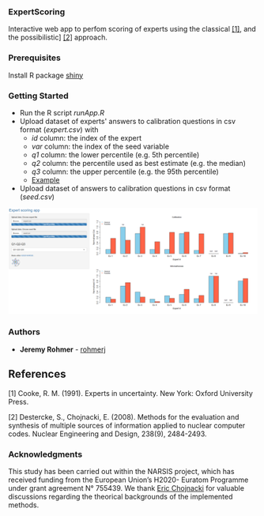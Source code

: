 ### ExpertScoring
Interactive web app to perfom scoring of experts using the classical [[1]](#1), and the possibilistic] [[2]](#2) approach. 

### Prerequisites
Install R package [shiny](https://shiny.rstudio.com/)

### Getting Started
* Run the R script *runApp.R*
* Upload dataset of experts' answers to calibration questions in csv format (*expert.csv*) with
  * *id* column: the index of the expert
  * *var* column: the index of the seed variable
  * *q1* column: the lower percentile (e.g. 5th percentile)
  * *q2* column: the percentile used as best estimate (e.g. the median)
  * *q3* column: the upper percentile (e.g. the 95th percentile)
  * [Example](https://github.com/rohmerj/ExpertScoring/blob/master/data/expert.csv)
* Upload dataset of answers to calibration questions in csv format (*seed.csv*)

<p align="center">
  <img src="./img/example.png" alt="Size Limit CLI" width="738">
</p>

### Authors
* **Jeremy Rohmer** - [rohmerj](https://orcid.org/0000-0001-9083-5965)

## References
<a id="1">[1]</a> 
Cooke, R. M. (1991). 
Experts in uncertainty. New York: Oxford
University Press.

<a id="2">[2]</a>
Destercke, S., Chojnacki, E. (2008).
Methods for the evaluation and synthesis of multiple sources of information applied to nuclear computer codes.
Nuclear Engineering and Design, 238(9), 2484-2493.

### Acknowledgments
This study has been carried out within the NARSIS project, which has received funding from the European Union’s H2020-
Euratom Programme under grant agreement N° 755439. 
We thank [Eric Chojnacki](https://www.researchgate.net/profile/Eric_Chojnacki) for valuable discussions regarding the theorical backgrounds of the implemented methods.
